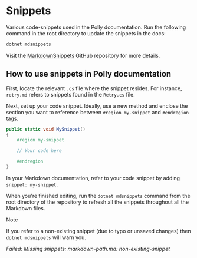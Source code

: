 # Snippets

Various code-snippets used in the Polly documentation. Run the following command in the root directory to update the snippets in the docs:

```powershell
dotnet mdsnippets
```

Visit the [MarkdownSnippets][MarkdownSnippets] GitHub repository for more details.

## How to use snippets in Polly documentation

First, locate the relevant `.cs` file where the snippet resides. For instance, `retry.md` refers to snippets found in the `Retry.cs` file.

Next, set up your code snippet. Ideally, use a new method and enclose the section you want to reference between `#region my-snippet` and `#endregion` tags.

```csharp
public static void MySnippet()
{
    #region my-snippet

    // Your code here

    #endregion
}
```

In your Markdown documentation, refer to your code snippet by adding `snippet: my-snippet`.

When you're finished editing, run the `dotnet mdsnippets` command from the root directory of the repository to refresh all the snippets throughout all the Markdown files.

> [!NOTE]
> If you refer to a non-existing snippet (due to typo or unsaved changes) then `dotnet mdsnippets` will warn you.
>
> _Failed: Missing snippets: markdown-path.md: non-existing-snippet_

[MarkdownSnippets]: https://github.com/SimonCropp/MarkdownSnippets
